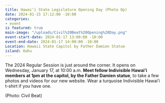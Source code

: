 ```yaml
---
title: Hawaiʻi State Legislature Opening Day (Photo Op)
date: 2024-01-15 17:12:00 -10:00
categories:
- event
is featured: true
main-image: "/uploads/Civil%20Beat%20Opening%20Day.png"
event-start-date: 2024-01-17 13:00:00 -10:00
event-end-date: 2024-01-17 14:00:00 -10:00
Location: Hawaii State Capitol by Father Damien Statue
island: Oahu
---
```


The 2024 Regular Session is just around the corner. It opens on Wednesday, January 17, at 10:00 a.m. **Meet fellow Indivisible Hawai’i members at 1pm at the capitol, by the Father Damien statue**, to take a few photos and videos for our new website. Wear a turquoise Indivisible Hawai’i t-shirt if you have one.

(Photo: Civil Beat)
